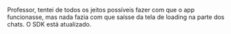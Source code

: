 Professor, tentei de todos os jeitos possíveis fazer com que o app funcionasse, mas nada fazia com que saísse da tela de loading na parte dos chats. O SDK está atualizado.